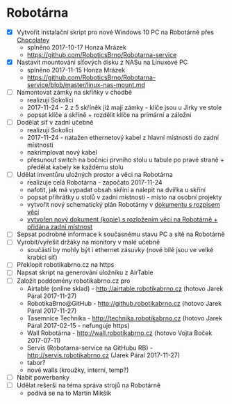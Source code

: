# Robotárna

- [x] Vytvořit instalační skript pro nové Windows 10 PC na Robotárně přes
[Chocolatey](https://chocolatey.org/)
    - splněno 2017-10-17 Honza Mrázek
    - https://github.com/RoboticsBrno/Robotarna-service
- [x] Nastavit mountování síťových disku z NASu na Linuxové PC
    - splněno 2017-11-15 Honza Mrázek
    - https://github.com/RoboticsBrno/Robotarna-service/blob/master/linux-nas-mount.md
- [ ] Namontovat zámky na skříňky v chodbě
    - realizují Sokolíci
    - 2017-11-24 - 2 z 5 skříněk již mají zámky - klíče jsou u Jirky ve stole
    - popsat klíče a skříně + rozdělit klíče na primární a záložní
- [ ] Dodělat síť v zadní učebně
    - realizují Sokolíci
    - 2017-11-24 - natažen ethernetový kabel z hlavní místnosti do zadní místnosti
    - nakrimplovat nový kabel
    - přesunout switch na bočnici prvního stolu u tabule po pravé straně + předělat kabely ke každému stolu
- [ ] Udělat inventůru uložných prostor a věci na Robotárna
    - realizuje celá Robotárna - započato 2017-11-24
    - nafotit, jak má vypadat obsah skříní a nalepit na dvířka u skříní
    - popsat přihrátky u stolů v zadní místnosti - místo na osobní projekty
    - vytvořit nový schematický plán Robotárny v [dokumentu s rozpisem věcí](https://docs.google.com/spreadsheets/d/10TTFdVQFQ3YmlpHeU1OQqzTznLDECx2g9kZh_pfOQ-U/edit?usp=sharing)
    - [vytvořen nový dokument (kopie) s rozložením věcí na Robotárně + přidána zadní místnost](https://docs.google.com/spreadsheets/d/10TTFdVQFQ3YmlpHeU1OQqzTznLDECx2g9kZh_pfOQ-U/edit?usp=sharing)
- [ ] Sepsat podrobné informace k současnému stavu PC a sítě na Robotárně
- [ ] Vyrobit/vyřešit držáky na monitory v malé učebně
    - součástí by mohly být i ethernet zásuvky (nové bílé jsou ve velké krabici síť)
- [ ] Překlopit robotikabrno.cz na https
- [ ] Napsat skript na generování úložníku z AirTable
- [ ] Založit poddomény robotikabrno.cz pro
    - Airtable (online sklad) - http://airtable.robotikabrno.cz (hotovo Jarek Páral 2017-11-27)
    - RobotikaBrno@GitHub - http://github.robotikabrno.cz (hotovo Jarek Páral 2017-11-27)
    - Tasemnice Technika - http://technika.robotikabrno.cz (hotovo Jarek Páral 2017-02-15 - nefunguje https)
    - Wall Robotárna - http://wall.robotikabrno.cz (hotovo Vojta Boček 2017-07-11)
    - Servis (Robotarna-service na GitHubu RB) - http://servis.robotikabrno.cz (Jarek Páral 2017-11-27)
    - tabor?
    - nové walls (kroužky, interní, temp?)
- [ ] Nabít powerbanky
- [ ] Udělat rešerši na téma správa strojů na Robotárně
    - podívá se na to Martin Mikšík
